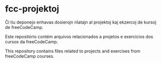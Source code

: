 # fcc-projektoj

Ĉi tiu deponejo enhavas dosierojn rilatajn al projektoj kaj ekzercoj de kursoj de freeCodeCamp.

Este repositório contém arquivos relacionados a projetos e exercícios dos cursos da freeCodeCamp.

This repository contains files related to projects and exercises from freeCodeCamp courses.
